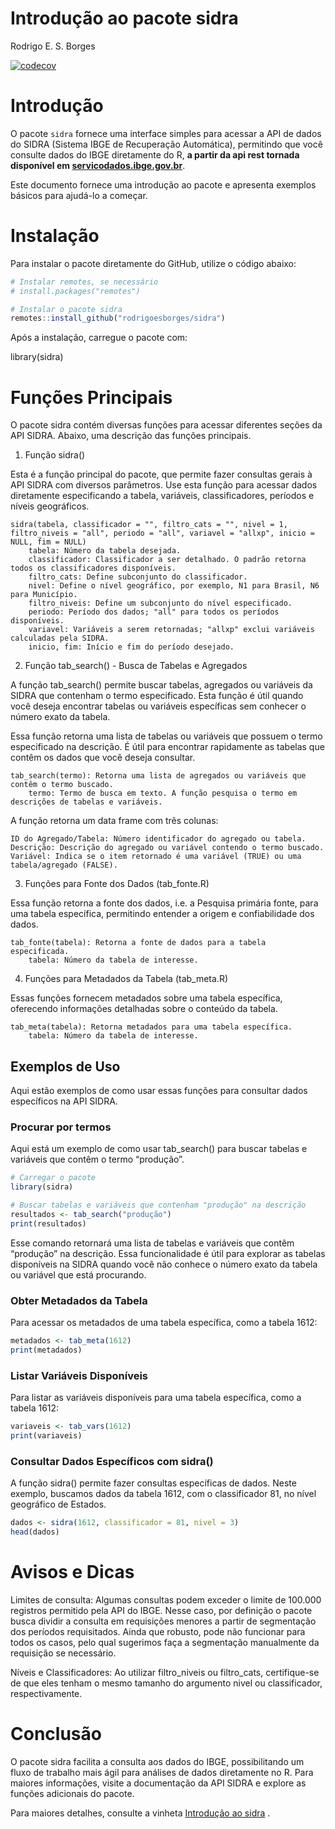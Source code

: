 Introdução ao pacote sidra
================
Rodrigo E. S. Borges

[![codecov](https://codecov.io/gh/rodrigoesborges/sidra/graph/badge.svg?token=7B3AMAQYHS)](https://codecov.io/gh/rodrigoesborges/sidra)

# Introdução

O pacote `sidra` fornece uma interface simples para acessar a API de
dados do SIDRA (Sistema IBGE de Recuperação Automática), permitindo que
você consulte dados do IBGE diretamente do R, **a partir da api rest
tornada disponível em
[servicodados.ibge.gov.br](https://servicodados.ibge.gov.br/api/docs/agregados?versao=3)**.

Este documento fornece uma introdução ao pacote e apresenta exemplos
básicos para ajudá-lo a começar.

# Instalação

Para instalar o pacote diretamente do GitHub, utilize o código abaixo:

``` r
# Instalar remotes, se necessário
# install.packages("remotes")

# Instalar o pacote sidra
remotes::install_github("rodrigoesborges/sidra")
```

Após a instalação, carregue o pacote com:

library(sidra)

# Funções Principais

O pacote sidra contém diversas funções para acessar diferentes seções da
API SIDRA. Abaixo, uma descrição das funções principais.

1.  Função sidra()

Esta é a função principal do pacote, que permite fazer consultas gerais
à API SIDRA com diversos parâmetros. Use esta função para acessar dados
diretamente especificando a tabela, variáveis, classificadores, períodos
e níveis geográficos.

    sidra(tabela, classificador = "", filtro_cats = "", nivel = 1, filtro_niveis = "all", periodo = "all", variavel = "allxp", inicio = NULL, fim = NULL)
        tabela: Número da tabela desejada.
        classificador: Classificador a ser detalhado. O padrão retorna todos os classificadores disponíveis.
        filtro_cats: Define subconjunto do classificador.
        nivel: Define o nível geográfico, por exemplo, N1 para Brasil, N6 para Município.
        filtro_niveis: Define um subconjunto do nível especificado.
        periodo: Período dos dados; "all" para todos os períodos disponíveis.
        variavel: Variáveis a serem retornadas; "allxp" exclui variáveis calculadas pela SIDRA.
        inicio, fim: Início e fim do período desejado.

2.  Função tab_search() - Busca de Tabelas e Agregados

A função tab_search() permite buscar tabelas, agregados ou variáveis da
SIDRA que contenham o termo especificado. Esta função é útil quando você
deseja encontrar tabelas ou variáveis específicas sem conhecer o número
exato da tabela.

Essa função retorna uma lista de tabelas ou variáveis que possuem o
termo especificado na descrição. É útil para encontrar rapidamente as
tabelas que contêm os dados que você deseja consultar.

    tab_search(termo): Retorna uma lista de agregados ou variáveis que contêm o termo buscado.
        termo: Termo de busca em texto. A função pesquisa o termo em descrições de tabelas e variáveis.

A função retorna um data frame com três colunas:

    ID do Agregado/Tabela: Número identificador do agregado ou tabela.
    Descrição: Descrição do agregado ou variável contendo o termo buscado.
    Variável: Indica se o item retornado é uma variável (TRUE) ou uma tabela/agregado (FALSE).

3.  Funções para Fonte dos Dados (tab_fonte.R)

Essa função retorna a fonte dos dados, i.e. a Pesquisa primária fonte,
para uma tabela específica, permitindo entender a origem e
confiabilidade dos dados.

    tab_fonte(tabela): Retorna a fonte de dados para a tabela especificada.
        tabela: Número da tabela de interesse.

4.  Funções para Metadados da Tabela (tab_meta.R)

Essas funções fornecem metadados sobre uma tabela específica, oferecendo
informações detalhadas sobre o conteúdo da tabela.

    tab_meta(tabela): Retorna metadados para uma tabela específica.
        tabela: Número da tabela de interesse.

## Exemplos de Uso

Aqui estão exemplos de como usar essas funções para consultar dados
específicos na API SIDRA.

### Procurar por termos

Aqui está um exemplo de como usar tab_search() para buscar tabelas e
variáveis que contêm o termo “produção”.

``` r
# Carregar o pacote
library(sidra)

# Buscar tabelas e variáveis que contenham "produção" na descrição
resultados <- tab_search("produção")
print(resultados)
```

Esse comando retornará uma lista de tabelas e variáveis que contêm
“produção” na descrição. Essa funcionalidade é útil para explorar as
tabelas disponíveis na SIDRA quando você não conhece o número exato da
tabela ou variável que está procurando.

### Obter Metadados da Tabela

Para acessar os metadados de uma tabela específica, como a tabela 1612:

``` r
metadados <- tab_meta(1612)
print(metadados)
```

### Listar Variáveis Disponíveis

Para listar as variáveis disponíveis para uma tabela específica, como a
tabela 1612:

``` r
variaveis <- tab_vars(1612)
print(variaveis)
```

### Consultar Dados Específicos com sidra()

A função sidra() permite fazer consultas específicas de dados. Neste
exemplo, buscamos dados da tabela 1612, com o classificador 81, no nível
geográfico de Estados.

``` r
dados <- sidra(1612, classificador = 81, nivel = 3)
head(dados)
```

# Avisos e Dicas

Limites de consulta: Algumas consultas podem exceder o limite de 100.000
registros permitido pela API do IBGE. Nesse caso, por definição o pacote
busca dividir a consulta em requisições menores a partir de segmentação
dos períodos requisitados. Ainda que robusto, pode não funcionar para
todos os casos, pelo qual sugerimos faça a segmentação manualmente da
requisição se necessário.

Níveis e Classificadores: Ao utilizar filtro_niveis ou filtro_cats,
certifique-se de que eles tenham o mesmo tamanho do argumento nivel ou
classificador, respectivamente.

# Conclusão

O pacote sidra facilita a consulta aos dados do IBGE, possibilitando um
fluxo de trabalho mais ágil para análises de dados diretamente no R.
Para maiores informações, visite a documentação da API SIDRA e explore
as funções adicionais do pacote.

Para maiores detalhes, consulte a vinheta [Introdução ao
sidra](https://CRAN.R-project.org/package=sidra/vignettes/sidra.html) .
